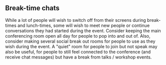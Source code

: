 ## Break-time chats

While a lot of people will wish to switch off from their screens during break-times and lunch-times, some will wish to meet new people or continue conversations they had started during the event.
Consider keeping the main conferencing room open all day for people to pop into and out of.
Also, consider making several social break out rooms for people to use as they wish during the event.
A "quiet" room for people to join but not speak may also be useful, for people to still feel connected to the conference (and receive chat messages) but have a break from talks / workshop events.
